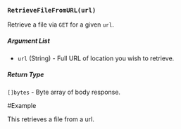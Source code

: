 ### `RetrieveFileFromURL(url)`

Retrieve a file via `GET` for a given `url`.

##### Argument List

 * `url` (String) - Full URL of location you wish to retrieve.

##### Return Type

`[]bytes` - Byte array of body response.

#Example

This retrieves a file from a url.